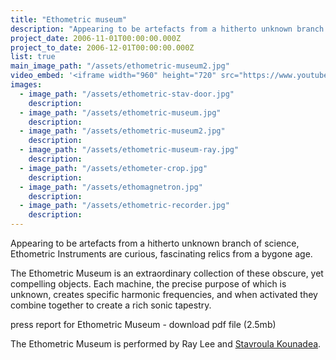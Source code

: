 ```yaml
---
title: "Ethometric museum"
description: "Appearing to be artefacts from a hitherto unknown branch of science, Ethometric Instruments are curious, fascinating relics from a bygone age."
project_date: 2006-11-01T00:00:00.000Z
project_to_date: 2006-12-01T00:00:00.000Z
list: true
main_image_path: "/assets/ethometric-museum2.jpg"
video_embed: '<iframe width="960" height="720" src="https://www.youtube-nocookie.com/embed/a1A43yG--Vk?rel=0" frameborder="0" allowfullscreen></iframe>'
images:
  - image_path: "/assets/ethometric-stav-door.jpg"
    description:
  - image_path: "/assets/ethometric-museum.jpg"
    description:
  - image_path: "/assets/ethometric-museum2.jpg"
    description:
  - image_path: "/assets/ethometric-museum-ray.jpg"
    description:
  - image_path: "/assets/ethometer-crop.jpg"
    description:
  - image_path: "/assets/ethomagnetron.jpg"
    description:
  - image_path: "/assets/ethometric-recorder.jpg"
    description:
---
```

Appearing to be artefacts from a hitherto unknown branch of science, Ethometric Instruments are curious, fascinating relics from a bygone age.

The Ethometric Museum is an extraordinary collection of these obscure, yet compelling objects. Each machine, the precise purpose of which is unknown, creates specific harmonic frequencies, and when activated they combine together to create a rich sonic tapestry.

press report for Ethometric Museum - download pdf file (2.5mb)

The Ethometric Museum is performed by Ray Lee and [Stavroula Kounadea](http://stavroulakounadea.com/).